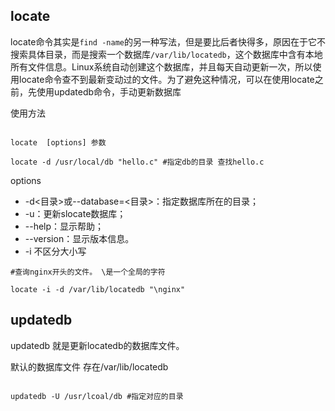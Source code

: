 ## locate

locate命令其实是`find -name`的另一种写法，但是要比后者快得多，原因在于它不搜索具体目录，而是搜索一个数据库`/var/lib/locatedb`，这个数据库中含有本地所有文件信息。Linux系统自动创建这个数据库，并且每天自动更新一次，所以使用locate命令查不到最新变动过的文件。为了避免这种情况，可以在使用locate之前，先使用updatedb命令，手动更新数据库

使用方法

```

locate  [options] 参数 

locate -d /usr/local/db "hello.c" #指定db的目录 查找hello.c

```

options

- -d<目录>或--database=<目录>：指定数据库所在的目录； 
- -u：更新slocate数据库；
- --help：显示帮助；
- --version：显示版本信息。
- -i 不区分大小写


```
#查询nginx开头的文件。 \是一个全局的字符

locate -i -d /var/lib/locatedb "\nginx"
```


## updatedb

updatedb 就是更新locatedb的数据库文件。

默认的数据库文件 存在/var/lib/locatedb

```

updatedb -U /usr/lcoal/db #指定对应的目录

```

